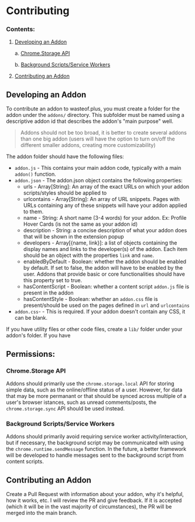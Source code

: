 # Contributing

### Contents:
1. [Developing an Addon](#developing-an-addon)

   a. [Chrome.Storage API](#chromestorage-api)
   
   b. [Background Scripts/Service Workers](#background-scriptsservice-workers)
4. [Contributing an Addon](#contributing-an-addon)

## Developing an Addon
To contribute an addon to wasteof.plus, you must create a folder for the addon under the `addons/` directory. This subfolder must be named using a descriptive addon id that describes the addon's "main purpose" well. 

> Addons should not be too broad, it is better to create several addons than one big addon (users will have the option to turn on/off the different smaller addons, creating more customizability)


The addon folder should have the following files:
- `addon.js` - This contains your main addon code, typically with a main `addon()` function.
- `addon.json` - The addon.json object contains the following properties:
  - urls - Array[String]: An array of the exact URLs on which your addon scripts/styles should be applied to
  - urlcontains - Array[String]: An array of URL snippets. Pages with URLs containing any of these snippets will have your addon applied to them.
  - name - String: A short name (3-4 words) for your addon. Ex: Profile Hover Cards (is not the same as your addon id)
  - description - String: a concise description of what your addon does that will be shown in the extension popup
  - developers - Array[{name, link}]: a list of objects containing the display names and links to the developer(s) of the addon. Each item should be an object with the properties `link` and `name`.
  - enabledByDefault - Boolean: whether the addon should be enabled by default. If set to false, the addon will have to be enabled by the user. Addons that provide basic or core functionalities should have this property set to true.
  - hasContentScript - Boolean: whether a content script `addon.js` file is present in the addon
  - hasContentStyle - Boolean: whether an `addon.css` file is present/should be used on the pages defined in `url` and `urlcontains`
- `addon.css`- - This is required. If your addon doesn't contain any CSS, it can be blank.

If you have utility files or other code files, create a `lib/` folder under your addon's folder. If you have 

## Permissions:

### Chrome.Storage API
Addons should primarily use the `chrome.storage.local` API for storing simple data, such as the online/offline status of a user. However, for data that may be more permanant or that should be synced across multiple of a user's browser istances, such as unread comments/posts, the `chrome.storage.sync` API should be used instead.

### Background Scripts/Service Workers
Addons should primarily avoid requiring service worker activity/interaction, but if necessary, the background script may be communicated with using the `chrome.runtime.sendMessage` function. In the future, a better framework will be developed to handle messages sent to the background script from content scripts.

## Contributing an Addon
Create a Pull Request with information about your addon, why it's helpful, how it works, etc. I will review the PR and give feedback. If it is accepted (which it will be in the vast majority of circumstances), the PR will be merged into the main branch.
